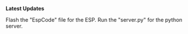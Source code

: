 **Latest Updates**

Flash the "EspCode" file for the ESP.
Run the "server.py" for the python server.
